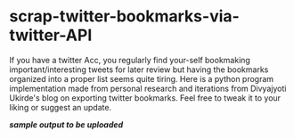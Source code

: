 # scrap-twitter-bookmarks-via-twitter-API
  If you have a twitter Acc, you regularly find your-self bookmaking important/interesting tweets for later review but having the bookmarks organized into   a proper list seems quite tiring.
  Here is a python program implementation made from personal research and iterations from Divyajyoti Ukirde's blog on exporting twitter bookmarks.
  Feel free to tweak it to your liking or suggest an update.
  
  ***sample output to be uploaded***
